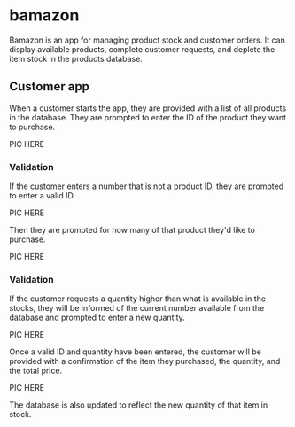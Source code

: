 # bamazon

Bamazon is an app for managing product stock and customer orders. It can display available products, complete customer requests, and deplete the item stock in the products database. 

## Customer app

When a customer starts the app, they are provided with a list of all products in the database. They are prompted to enter the ID of the product they want to purchase.

PIC HERE

### Validation
If the customer enters a number that is not a product ID, they are prompted to enter a valid ID.

PIC HERE

Then they are prompted for how many of that product they'd like to purchase.

PIC HERE

### Validation
If the customer requests a quantity higher than what is available in the stocks, they will be informed of the current number available from the database and prompted to enter a new quantity.

PIC HERE

Once a valid ID and quantity have been entered, the customer will be provided with a confirmation of the item they purchased, the quantity, and the total price.

PIC HERE

The database is also updated to reflect the new quantity of that item in stock.